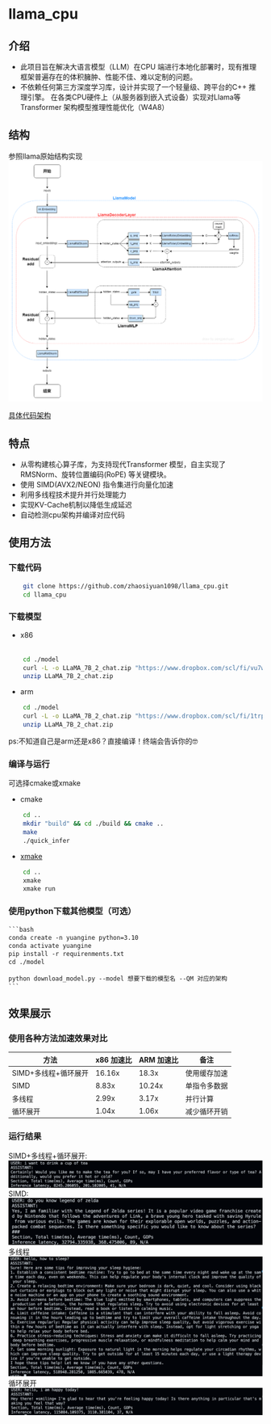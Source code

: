 # llama_cpu

## 介绍
* 此项目旨在解决大语言模型（LLM）在CPU 端进行本地化部署时，现有推理框架普遍存在的体积臃肿、性能不佳、难以定制的问题。
* 不依赖任何第三方深度学习库，设计并实现了一个轻量级、跨平台的C++ 推理引擎。
在各类CPU硬件上（从服务器到嵌入式设备）实现对Llama等Transformer 架构模型推理性能优化（W4A8）

## 结构
参照llama原始结构实现
![](./pic/llama2_structure.png)

[具体代码架构](./structure.txt)

## 特点
* 从零构建核心算子库，为支持现代Transformer 模型，自主实现了RMSNorm、旋转位置编码(RoPE) 等关键模块。
* 使用 SIMD(AVX2/NEON) 指令集进行向量化加速
* 利用多线程技术提升并行处理能力
* 实现KV-Cache机制以降低生成延迟
* 自动检测cpu架构并编译对应代码
## 使用方法
### 下载代码

```bash
    git clone https://github.com/zhaosiyuan1098/llama_cpu.git
    cd llama_cpu
   ```
    
### 下载模型
* x86

```bash
    
    cd ./model
    curl -L -o LLaMA_7B_2_chat.zip "https://www.dropbox.com/scl/fi/vu7wnes1c7gkcegg854ys/LLaMA_7B_2_chat.zip?rlkey=q61o8fpc954g1ke6g2eaot7cf&dl=1"
    unzip LLaMA_7B_2_chat.zip

   ```

* arm
```bash
    cd ./model
    curl -L -o LLaMA_7B_2_chat.zip "https://www.dropbox.com/scl/fi/1trpw92vmh4czvl28hkv0/LLaMA_7B_2_chat.zip?rlkey=dy1pdek0147gnuxdzpodi6pkt&dl=1"
    unzip LLaMA_7B_2_chat.zip
  ```
    
ps:不知道自己是arm还是x86？直接编译！终端会告诉你的🤓
### 编译与运行

可选择cmake或xmake
* cmake
```bash
    cd ..
    mkdir "build" && cd ./build && cmake ..
    make 
    ./quick_infer
 ```

* [xmake](https://github.com/xmake-io/xmake)
```bash
    cd ..
    xmake
    xmake run
 ```

### 使用python下载其他模型（可选）
    ```bash
    conda create -n yuangine python=3.10
    conda activate yuangine
    pip install -r requirenments.txt
    cd ./model

    python download_model.py --model 想要下载的模型名 --QM 对应的架构
    ```


## 效果展示

### 使用各种方法加速效果对比
| 方法 | x86 加速比 | ARM 加速比 | 备注 |
|------|------------|------------|------|
| SIMD+多线程+循环展开 | 16.16x | 18.3x | 使用缓存加速 |
| SIMD | 8.83x | 10.24x | 单指令多数据 |
| 多线程 | 2.99x | 3.17x | 并行计算 |
| 循环展开 | 1.04x | 1.06x | 减少循环开销 |

### 运行结果
SIMD+多线程+循环展开:
![](./pic/speedup.png)
SIMD:
![](./pic/simd.png)
多线程 
![](./pic/multithread.png)
循环展开
![](./pic/unrolling.png)